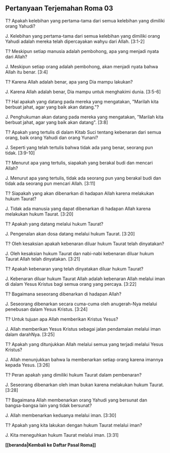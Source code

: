 ## Pertanyaan Terjemahan Roma 03 ##

T? Apakah kelebihan yang pertama-tama dari semua kelebihan yang dimiliki orang Yahudi?

J. Kelebihan yang pertama-tama dari semua kelebihan yang dimiliki orang Yahudi adalah mereka telah dipercayakan wahyu dari Allah. [3:1-2]

T? Meskipun setiap manusia adalah pembohong, apa yang menjadi nyata dari Allah?

J. Meskipun setiap orang adalah pembohong, akan menjadi nyata bahwa Allah itu benar. [3:4]

T? Karena Allah adalah benar, apa yang Dia mampu lakukan?

J. Karena Allah adalah benar, Dia mampu untuk menghakimi dunia. [3:5-6]

T? Hal apakah yang datang pada mereka yang mengatakan, "Marilah kita berbuat jahat, agar yang baik akan datang."?

J. Penghukuman akan datang pada mereka yang mengatakan, "Marilah kita berbuat jahat, agar yang baik akan datang". [3:8]

T? Apakah yang tertulis di dalam Kitab Suci tentang kebenaran dari semua orang, baik orang Yahudi dan orang Yunani?

J. Seperti yang telah tertulis bahwa tidak ada yang benar, seorang pun tidak. [3:9-10]

T? Menurut apa yang tertulis, siapakah yang berakal budi dan mencari Allah?

J. Menurut apa yang tertulis, tidak ada seorang pun yang berakal budi dan tidak ada seorang pun mencari Allah. [3:11]

T? Siapakah yang akan dibenarkan di hadapan Allah karena melakukan hukum Taurat?

J. Tidak ada manusia yang dapat dibenarkan di hadapan Allah karena melakukan hukum Taurat. [3:20]

T? Apakah yang datang melalui hukum Taurat?

J. Pengenalan akan dosa datang melalui hukum Taurat. [3:20]

T? Oleh kesaksian apakah kebenaran diluar hukum Taurat telah dinyatakan?

J. Oleh kesaksian hukum Taurat dan nabi-nabi kebenaran diluar hukum Taurat Allah telah dinyatakan. [3:21]

T? Apakah kebenaran yang telah dinyatakan diluar hukum Taurat?

J. Kebenaran diluar hukum Taurat Allah adalah kebenaran Allah melalui iman di dalam Yesus Kristus bagi semua orang yang percaya. [3:22]

T? Bagaimana seseorang dibenarkan di hadapan Allah?

J. Seseorang dibenarkan secara cuma-cuma oleh anugerah-Nya melalui penebusan dalam Yesus Kristus. [3:24]

T? Untuk tujuan apa Allah memberikan Kristus Yesus?

J. Allah memberikan Yesus Kristus sebagai jalan pendamaian melalui iman dalam darahNya. [3:25]

T? Apakah yang ditunjukkan Allah melalui semua yang terjadi melalui Yesus Kristus?

J. Allah menunjukkan bahwa Ia membenarkan setiap orang karena imannya kepada Yesus. [3:26]

T? Peran apakah yang dimiliki hukum Taurat dalam pembenaran?

J. Seseorang dibenarkan oleh iman bukan karena melakukan hukum Taurat. [3:28]

T? Bagaimana Allah membenarkan orang Yahudi yang bersunat dan bangsa-bangsa lain yang tidak bersunat?

J. Allah membenarkan keduanya melalui iman. [3:30]

T? Apakah yang kita lakukan dengan hukum Taurat melalui iman?

J. Kita meneguhkan hukum Taurat melalui iman. [3:31]

__[[beranda|Kembali ke Daftar Pasal Roma]]__

